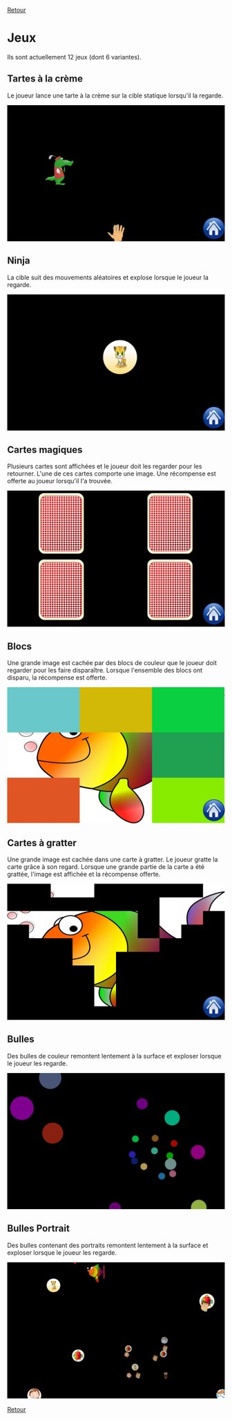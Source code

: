 [Retour](../README.md)

# Jeux

Ils sont actuellement 12 jeux (dont 6 variantes).

<!-- ![Écran principal GazePlay](README/images/gazePlay.jpg "Écran principal GazePlay") -->

## Tartes à la crème

Le joueur lance une tarte à la crème sur la cible statique lorsqu'il la regarde.

![Jeu des tartes à la crème](README/images/CreamPie.jpg)

## Ninja

La cible suit des mouvements aléatoires et explose lorsque le joueur la regarde.

![Ninja](README/images/ninja-1.jpg)

## Cartes magiques

Plusieurs cartes sont affichées et le joueur doit les regarder pour les retourner. L'une de ces cartes comporte une image.
Une récompense est offerte au joueur lorsqu'il l'a trouvée.

![magic-card-2](README/images/magic-card-2.jpg)

## Blocs

Une grande image est cachée par des blocs de couleur que le joueur doit regarder pour les faire disparaître. Lorsque l'ensemble des blocs ont disparu, la récompense est offerte.

![blocs](README/images/blocs.jpg)

## Cartes à gratter

Une grande image est cachée dans une carte à gratter. Le joueur gratte la carte grâce à son regard. Lorsque une grande partie de la carte a été grattée, l'image est affichée et la récompense offerte.

![Scratchcard](README/images/Scratchcard.jpg)

## Bulles

Des bulles de couleur remontent lentement à la surface et exploser lorsque le joueur les regarde.

![Colored Bubbles](README/images/colored-bubbles.jpg)

## Bulles Portrait

Des bulles contenant des portraits remontent lentement à la surface et exploser lorsque le joueur les regarde.

![Portrait Bubbles](README/images/portrait-bubbles.jpg)

[Retour](../README.md)